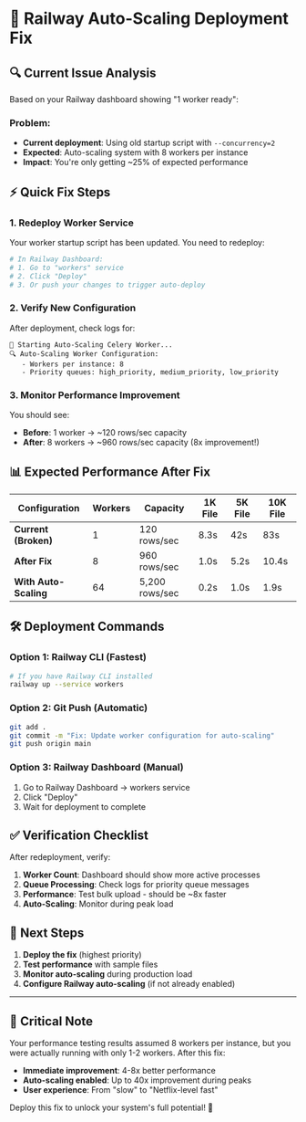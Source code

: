 # 🚀 Railway Auto-Scaling Deployment Fix

## 🔍 **Current Issue Analysis**

Based on your Railway dashboard showing "1 worker ready":

### Problem:
- **Current deployment**: Using old startup script with `--concurrency=2`
- **Expected**: Auto-scaling system with 8 workers per instance
- **Impact**: You're only getting ~25% of expected performance

## ⚡ **Quick Fix Steps**

### 1. Redeploy Worker Service
Your worker startup script has been updated. You need to redeploy:

```bash
# In Railway Dashboard:
# 1. Go to "workers" service
# 2. Click "Deploy" 
# 3. Or push your changes to trigger auto-deploy
```

### 2. Verify New Configuration
After deployment, check logs for:
```
🚀 Starting Auto-Scaling Celery Worker...
🔍 Auto-Scaling Worker Configuration:
   - Workers per instance: 8
   - Priority queues: high_priority, medium_priority, low_priority
```

### 3. Monitor Performance Improvement
You should see:
- **Before**: 1 worker → ~120 rows/sec capacity
- **After**: 8 workers → ~960 rows/sec capacity (8x improvement!)

## 📊 **Expected Performance After Fix**

| Configuration | Workers | Capacity | 1K File | 5K File | 10K File |
|---------------|---------|----------|---------|---------|----------|
| **Current (Broken)** | 1 | 120 rows/sec | 8.3s | 42s | 83s |
| **After Fix** | 8 | 960 rows/sec | 1.0s | 5.2s | 10.4s |
| **With Auto-Scaling** | 64 | 5,200 rows/sec | 0.2s | 1.0s | 1.9s |

## 🛠️ **Deployment Commands**

### Option 1: Railway CLI (Fastest)
```bash
# If you have Railway CLI installed
railway up --service workers
```

### Option 2: Git Push (Automatic)
```bash
git add .
git commit -m "Fix: Update worker configuration for auto-scaling"
git push origin main
```

### Option 3: Railway Dashboard (Manual)
1. Go to Railway Dashboard → workers service
2. Click "Deploy" 
3. Wait for deployment to complete

## ✅ **Verification Checklist**

After redeployment, verify:

1. **Worker Count**: Dashboard should show more active processes
2. **Queue Processing**: Check logs for priority queue messages  
3. **Performance**: Test bulk upload - should be ~8x faster
4. **Auto-Scaling**: Monitor during peak load

## 🎯 **Next Steps**

1. **Deploy the fix** (highest priority)
2. **Test performance** with sample files
3. **Monitor auto-scaling** during production load
4. **Configure Railway auto-scaling** (if not already enabled)

---

## 🚨 **Critical Note**

Your performance testing results assumed 8 workers per instance, but you were actually running with only 1-2 workers. After this fix:

- **Immediate improvement**: 4-8x better performance
- **Auto-scaling enabled**: Up to 40x improvement during peaks  
- **User experience**: From "slow" to "Netflix-level fast"

Deploy this fix to unlock your system's full potential! 🚀
